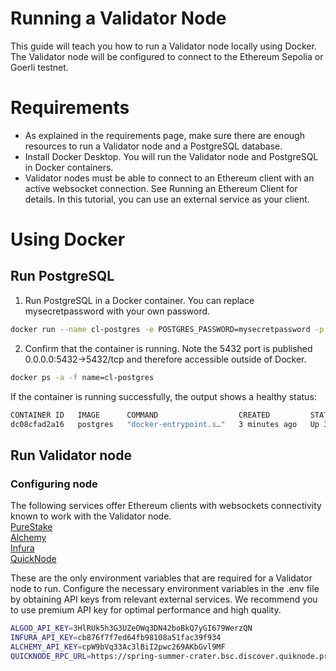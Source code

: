 # Running a Validator Node

This guide will teach you how to run a Validator node locally using Docker. The Validator node will be configured to connect to the Ethereum Sepolia or Goerli testnet.

# Requirements

- As explained in the requirements page, make sure there are enough resources to run a Validator node and a PostgreSQL database.
- Install Docker Desktop. You will run the Validator node and PostgreSQL in Docker containers.
- Validator nodes must be able to connect to an Ethereum client with an active websocket connection. See Running an Ethereum Client for details. In this tutorial, you can use an external service as your client.

# Using Docker

## Run PostgreSQL

1. Run PostgreSQL in a Docker container. You can replace mysecretpassword with your own password.

```bash
docker run --name cl-postgres -e POSTGRES_PASSWORD=mysecretpassword -p 5432:5432 -d postgres
```

2. Confirm that the container is running. Note the 5432 port is published 0.0.0.0:5432->5432/tcp and therefore accessible outside of Docker.

```bash
docker ps -a -f name=cl-postgres
```

If the container is running successfully, the output shows a healthy status:

```bash
CONTAINER ID   IMAGE      COMMAND                  CREATED         STATUS         PORTS                    NAMES
dc08cfad2a16   postgres   "docker-entrypoint.s…"   3 minutes ago   Up 3 minutes   0.0.0.0:5432->5432/tcp   cl-postgres
```

## Run Validator node

### Configuring node

The following services offer Ethereum clients with websockets connectivity known to work with the Validator node.
<br />
[PureStake](https://developer.purestake.io/)
<br />
[Alchemy](https://www.alchemy.com/)
<br />
[Infura](https://www.infura.io/)
<br />
[QuickNode](https://www.quiknode.io/)

These are the only environment variables that are required for a Validator node to run.
Configure the necessary environment variables in the .env file by obtaining API keys from relevant external services.
We recommend you to use premium API key for optimal performance and high quality.

```bash
ALGOD_API_KEY=3HlRUk5h3G3UZeOWq3DN42boBkQ7yGI679WerzQN
INFURA_API_KEY=cb876f7f7ed64fb98108a51fac39f934
ALCHEMY_API_KEY=cpW9bVq33Ac3lBiI2pwc269AKbGvl9MF
QUICKNODE_RPC_URL=https://spring-summer-crater.bsc.discover.quiknode.pro/b3879f82a5ba1cf011021703133fddfde26a59a2
```

